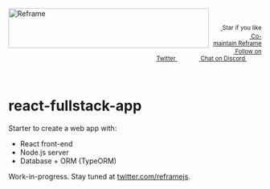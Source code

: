<!---






    WARNING, READ THIS.
    This is a computed file. Do not edit.
    Edit `/plugins/create/starters/react-fullstack-app/readme.template.md` instead.












    WARNING, READ THIS.
    This is a computed file. Do not edit.
    Edit `/plugins/create/starters/react-fullstack-app/readme.template.md` instead.












    WARNING, READ THIS.
    This is a computed file. Do not edit.
    Edit `/plugins/create/starters/react-fullstack-app/readme.template.md` instead.












    WARNING, READ THIS.
    This is a computed file. Do not edit.
    Edit `/plugins/create/starters/react-fullstack-app/readme.template.md` instead.












    WARNING, READ THIS.
    This is a computed file. Do not edit.
    Edit `/plugins/create/starters/react-fullstack-app/readme.template.md` instead.






-->
<a href="https://github.com/reframejs/reframe">
    <img align="left" src="https://github.com/reframejs/reframe/raw/master/docs/images/logo-with-title.min.svg?sanitize=true" width=399 height=79 style="max-width:100%;" alt="Reframe"/>
</a>
<br/>
<p align="right">
    <sup>
        <a href="#">
            <img
              src="https://github.com/reframejs/reframe/raw/master/docs/images/star.svg?sanitize=true"
              width="16"
              height="12"
            >
        </a>
        Star if you like
        &nbsp;&nbsp;&nbsp;&nbsp;
        &nbsp;&nbsp;&nbsp;&nbsp;
        &nbsp;&nbsp;
        <a href="https://github.com/reframejs/reframe/blob/master/docs/contributing.md">
            <img
              src="https://github.com/reframejs/reframe/raw/master/docs/images/biceps.min.svg?sanitize=true"
              width="16"
              height="14"
            >
            Co-maintain Reframe
        </a>
    </sup>
    <br/>
    <sup>
        <a href="https://twitter.com/reframejs">
            <img
              src="https://github.com/reframejs/reframe/raw/master/docs/images/twitter-logo.svg?sanitize=true"
              width="15"
              height="13"
            >
            Follow on Twitter
        </a>
        &nbsp;&nbsp;&nbsp;&nbsp;&nbsp;
        &nbsp;&nbsp;
        <a href="https://discord.gg/kqXf65G">
            <img
              src="https://github.com/reframejs/reframe/raw/master/docs/images/chat.svg?sanitize=true"
              width="14"
              height="10"
            >
            Chat on Discord
        </a>
        &nbsp;&nbsp;&nbsp;&nbsp;
        &nbsp;&nbsp;&nbsp;&nbsp;
    </sup>
</p>



<br/>

# react-fullstack-app

Starter to create a web app with:
 - React front-end
 - Node.js server
 - Database + ORM (TypeORM)

Work-in-progress. Stay tuned at [twitter.com/reframejs](https://twitter.com/reframejs).

<!---






    WARNING, READ THIS.
    This is a computed file. Do not edit.
    Edit `/plugins/create/starters/react-fullstack-app/readme.template.md` instead.












    WARNING, READ THIS.
    This is a computed file. Do not edit.
    Edit `/plugins/create/starters/react-fullstack-app/readme.template.md` instead.












    WARNING, READ THIS.
    This is a computed file. Do not edit.
    Edit `/plugins/create/starters/react-fullstack-app/readme.template.md` instead.












    WARNING, READ THIS.
    This is a computed file. Do not edit.
    Edit `/plugins/create/starters/react-fullstack-app/readme.template.md` instead.












    WARNING, READ THIS.
    This is a computed file. Do not edit.
    Edit `/plugins/create/starters/react-fullstack-app/readme.template.md` instead.






-->
